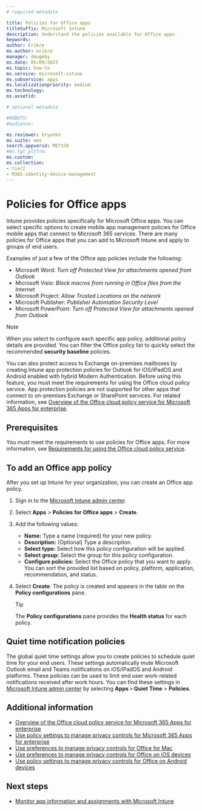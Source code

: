 ```yaml
---
# required metadata

title: Policies for Office apps
titleSuffix: Microsoft Intune
description: Understand the policies available for Office apps.
keywords:
author: Erikre
ms.author: erikre
manager: dougeby
ms.date: 05/09/2023
ms.topic: how-to
ms.service: microsoft-intune
ms.subservice: apps
ms.localizationpriority: medium
ms.technology:
ms.assetid: 

# optional metadata

#ROBOTS:
#audience:

ms.reviewer: bryanke
ms.suite: ems
search.appverid: MET150
#ms.tgt_pltfrm:
ms.custom: 
ms.collection:
- tier2
- M365-identity-device-management
---
```


# Policies for Office apps

Intune provides policies specifically for Microsoft Office apps. You can select specific options to create mobile app management policies for Office mobile apps that connect to Microsoft 365 services. There are many policies for Office apps that you can add to Microsoft Intune and apply to groups of end users.

Examples of just a few of the Office app policies include the following:
- Microsoft Word: *Turn off Protected View for attachments opened from Outlook*
- Microsoft Visio: *Block macros from running in Office files from the Internet*
- Microsoft Project: *Allow Trusted Locations on the network*
- Microsoft Publisher: *Publisher Automation Security Level*
- Microsoft PowerPoint: *Turn off Protected View for attachments opened from Outlook*

> [!NOTE]
> When you select to configure each specific app policy, additional policy details are provided. You can filter the Office policy list to quickly select the recommended **security baseline** policies.

You can also protect access to Exchange on-premises mailboxes by creating Intune app protection policies for Outlook for iOS/iPadOS and Android enabled with hybrid Modern Authentication. Before using this feature, you must meet the requirements for using the Office cloud policy service. App protection policies are not supported for other apps that connect to on-premises Exchange or SharePoint services. For related information, see [Overview of the Office cloud policy service for Microsoft 365 Apps for enterprise](/deployoffice/overview-office-cloud-policy-service).

## Prerequisites

You must meet the requirements to use policies for Office apps. For more information, see [Requirements for using the Office cloud policy service](/deployoffice/overview-office-cloud-policy-service#requirements-for-using-the-office-cloud-policy-service).

## To add an Office app policy

After you set up Intune for your organization, you can create an Office app policy.

1. Sign in to the [Microsoft Intune admin center](https://go.microsoft.com/fwlink/?linkid=2109431).
2. Select **Apps** > **Policies for Office apps** > **Create**.
3. Add the following values:
    - **Name:** Type a name (required) for your new policy.
    - **Description:** (Optional) Type a description.
    - **Select type:** Select how this policy configuration will be applied.
    - **Select group:** Select the group for this policy configuration.
    - **Configure policies:** Select the Office policy that you want to apply. You can sort the provided list based on policy, platform, application, recommendation, and status.
4. Select **Create**. The policy is created and appears in the table on the **Policy configurations** pane.

   > [!TIP]
   > The **Policy configurations** pane provides the **Health status** for each policy.

## Quiet time notification policies

The global quiet time settings allow you to create policies to schedule quiet time for your end users. These settings automatically mute Microsoft Outlook email and Teams notifications on iOS/iPadOS and Android platforms. These policies can be used to limit end user work-related notifications received after work hours. You can find these settings in [Microsoft Intune admin center](https://go.microsoft.com/fwlink/?linkid=2109431) by selecting **Apps** > **Quiet Time** > **Policies**.

## Additional information

- [Overview of the Office cloud policy service for Microsoft 365 Apps for enterprise](/deployoffice/overview-office-cloud-policy-service)
- [Use policy settings to manage privacy controls for Microsoft 365 Apps for enterprise](/deployoffice/privacy/manage-privacy-controls)
- [Use preferences to manage privacy controls for Office for Mac](/deployoffice/privacy/mac-privacy-preferences)
- [Use preferences to manage privacy controls for Office on iOS devices](/deployoffice/privacy/ios-privacy-preferences)
- [Use policy settings to manage privacy controls for Office on Android devices](/deployoffice/privacy/android-privacy-controls)

## Next steps

- [Monitor app information and assignments with Microsoft Intune](apps-monitor.md)
